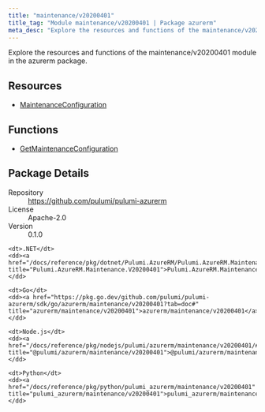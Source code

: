 ```yaml
---
title: "maintenance/v20200401"
title_tag: "Module maintenance/v20200401 | Package azurerm"
meta_desc: "Explore the resources and functions of the maintenance/v20200401 module in the azurerm package."
---
```


<!-- WARNING: this file was generated by Pulumi Docs Generator. -->
<!-- Do not edit by hand unless you're certain you know what you are doing! -->

Explore the resources and functions of the maintenance/v20200401 module in the azurerm package.

<h2 id="resources">Resources</h2>
<ul class="api">
    <li><a href="maintenanceconfiguration" title="MaintenanceConfiguration"><span class="symbol resource"></span>MaintenanceConfiguration</a></li>
</ul>

<h2 id="functions">Functions</h2>
<ul class="api">
    <li><a href="getmaintenanceconfiguration" title="GetMaintenanceConfiguration"><span class="symbol function"></span>GetMaintenanceConfiguration</a></li>
</ul>

<h2 id="package-details">Package Details</h2>
<dl class="package-details">
	<dt>Repository</dt>
	<dd><a href="https://github.com/pulumi/pulumi-azurerm">https://github.com/pulumi/pulumi-azurerm</a></dd>
	<dt>License</dt>
	<dd>Apache-2.0</dd>
	<dt>Version</dt>
	<dd>0.1.0</dd>
</dl>



<dl class="tabular">

    <dt>.NET</dt>
    <dd><a href="/docs/reference/pkg/dotnet/Pulumi.AzureRM/Pulumi.AzureRM.Maintenance.V20200401.html" title="Pulumi.AzureRM.Maintenance.V20200401">Pulumi.AzureRM.Maintenance.V20200401</a></dd>

    <dt>Go</dt>
    <dd><a href="https://pkg.go.dev/github.com/pulumi/pulumi-azurerm/sdk/go/azurerm/maintenance/v20200401?tab=doc#" title="azurerm/maintenance/v20200401">azurerm/maintenance/v20200401</a></dd>

    <dt>Node.js</dt>
    <dd><a href="/docs/reference/pkg/nodejs/pulumi/azurerm/maintenance/v20200401/#" title="@pulumi/azurerm/maintenance/v20200401">@pulumi/azurerm/maintenance/v20200401</a></dd>

    <dt>Python</dt>
    <dd><a href="/docs/reference/pkg/python/pulumi_azurerm/maintenance/v20200401" title="pulumi_azurerm/maintenance/v20200401">pulumi_azurerm/maintenance/v20200401</a></dd>

</dl>


